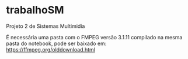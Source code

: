 # trabalhoSM
Projeto 2 de Sistemas Multimidia

É necessária uma pasta com o FMPEG versão 3.1.11 compilado na mesma pasta do notebook, pode ser baixado em: https://ffmpeg.org/olddownload.html
